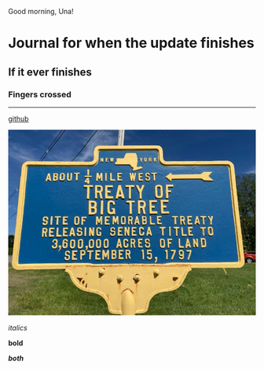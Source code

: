 Good morning, Una!

# Journal for when the update finishes 

## If it ever finishes

### Fingers crossed

---

[github](https://github.com/revengful-mariner/cdl-journal-landingpad)

![alt text](images/IMG_0216.jpg)

*italics*

**bold**

***both***